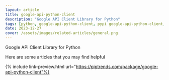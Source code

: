 ```yaml
---
layout: article
title: google-api-python-client
description: "Google API Client Library for Python"
tags: [python, google-api-python-client, pypi google-api-python-client, pypi, references]
date: 2023-12-27
cover: /assets/images/related-articles/general.png
---
```


Google API Client Library for Python

Here are some articles that you may find helpful

{% include link-preview.html url="https://piptrends.com/package/google-api-python-client"%}